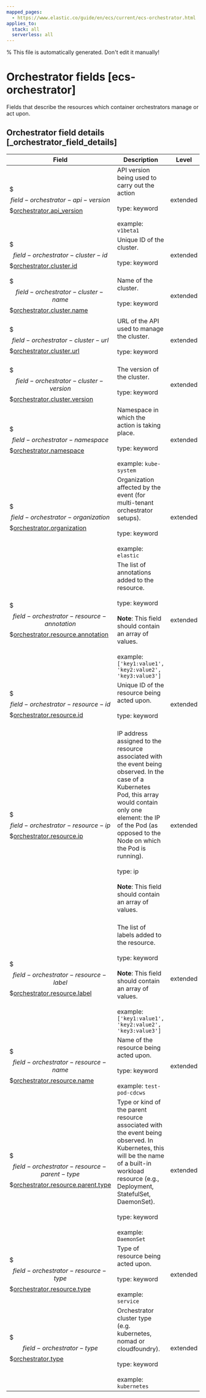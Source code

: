 ```yaml
---
mapped_pages:
  - https://www.elastic.co/guide/en/ecs/current/ecs-orchestrator.html
applies_to:
  stack: all
  serverless: all
---
```

% This file is automatically generated. Don't edit it manually!

# Orchestrator fields [ecs-orchestrator]

Fields that describe the resources which container orchestrators manage or act upon.

## Orchestrator field details [_orchestrator_field_details]

| Field | Description | Level |
| --- | --- | --- |
| $$$field-orchestrator-api-version$$$[orchestrator.api_version](#field-orchestrator-api-version) | API version being used to carry out the action<br><br>type: keyword<br><br>example: `v1beta1`<br> | extended |
| $$$field-orchestrator-cluster-id$$$[orchestrator.cluster.id](#field-orchestrator-cluster-id) | Unique ID of the cluster.<br><br>type: keyword<br><br> | extended |
| $$$field-orchestrator-cluster-name$$$[orchestrator.cluster.name](#field-orchestrator-cluster-name) | Name of the cluster.<br><br>type: keyword<br><br> | extended |
| $$$field-orchestrator-cluster-url$$$[orchestrator.cluster.url](#field-orchestrator-cluster-url) | URL of the API used to manage the cluster.<br><br>type: keyword<br><br> | extended |
| $$$field-orchestrator-cluster-version$$$[orchestrator.cluster.version](#field-orchestrator-cluster-version) | The version of the cluster.<br><br>type: keyword<br><br> | extended |
| $$$field-orchestrator-namespace$$$[orchestrator.namespace](#field-orchestrator-namespace) | Namespace in which the action is taking place.<br><br>type: keyword<br><br>example: `kube-system`<br> | extended |
| $$$field-orchestrator-organization$$$[orchestrator.organization](#field-orchestrator-organization) | Organization affected by the event (for multi-tenant orchestrator setups).<br><br>type: keyword<br><br>example: `elastic`<br> | extended |
| $$$field-orchestrator-resource-annotation$$$[orchestrator.resource.annotation](#field-orchestrator-resource-annotation) | The list of annotations added to the resource.<br><br>type: keyword<br><br>**Note**: This field should contain an array of values.<br><br>example: `['key1:value1', 'key2:value2', 'key3:value3']`<br> | extended |
| $$$field-orchestrator-resource-id$$$[orchestrator.resource.id](#field-orchestrator-resource-id) | Unique ID of the resource being acted upon.<br><br>type: keyword<br><br> | extended |
| $$$field-orchestrator-resource-ip$$$[orchestrator.resource.ip](#field-orchestrator-resource-ip) | IP address assigned to the resource associated with the event being observed. In the case of a Kubernetes Pod, this array would contain only one element: the IP of the Pod (as opposed to the Node on which the Pod is running).<br><br>type: ip<br><br>**Note**: This field should contain an array of values.<br><br> | extended |
| $$$field-orchestrator-resource-label$$$[orchestrator.resource.label](#field-orchestrator-resource-label) | The list of labels added to the resource.<br><br>type: keyword<br><br>**Note**: This field should contain an array of values.<br><br>example: `['key1:value1', 'key2:value2', 'key3:value3']`<br> | extended |
| $$$field-orchestrator-resource-name$$$[orchestrator.resource.name](#field-orchestrator-resource-name) | Name of the resource being acted upon.<br><br>type: keyword<br><br>example: `test-pod-cdcws`<br> | extended |
| $$$field-orchestrator-resource-parent-type$$$[orchestrator.resource.parent.type](#field-orchestrator-resource-parent-type) | Type or kind of the parent resource associated with the event being observed. In Kubernetes, this will be the name of a built-in workload resource (e.g., Deployment, StatefulSet, DaemonSet).<br><br>type: keyword<br><br>example: `DaemonSet`<br> | extended |
| $$$field-orchestrator-resource-type$$$[orchestrator.resource.type](#field-orchestrator-resource-type) | Type of resource being acted upon.<br><br>type: keyword<br><br>example: `service`<br> | extended |
| $$$field-orchestrator-type$$$[orchestrator.type](#field-orchestrator-type) | Orchestrator cluster type (e.g. kubernetes, nomad or cloudfoundry).<br><br>type: keyword<br><br>example: `kubernetes`<br> | extended |


